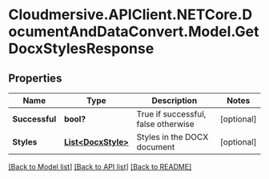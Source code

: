 # Cloudmersive.APIClient.NETCore.DocumentAndDataConvert.Model.GetDocxStylesResponse
## Properties

Name | Type | Description | Notes
------------ | ------------- | ------------- | -------------
**Successful** | **bool?** | True if successful, false otherwise | [optional] 
**Styles** | [**List&lt;DocxStyle&gt;**](DocxStyle.md) | Styles in the DOCX document | [optional] 

[[Back to Model list]](../README.md#documentation-for-models) [[Back to API list]](../README.md#documentation-for-api-endpoints) [[Back to README]](../README.md)

